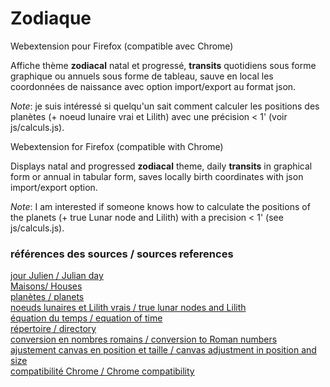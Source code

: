 # Zodiaque
Webextension pour Firefox (compatible avec Chrome)

Affiche thème **zodiacal** natal et progressé, **transits** quotidiens sous forme graphique ou annuels sous forme de tableau, sauve en local les coordonnées de naissance avec option import/export au format json.

_Note_: je suis intéressé si quelqu'un sait comment calculer les positions des planètes (+ noeud lunaire vrai et Lilith) avec une précision < 1' (voir js/calculs.js).


Webextension for Firefox (compatible with Chrome)

Displays natal and progressed **zodiacal** theme, daily **transits** in graphical form or annual in tabular form, saves locally birth coordinates with json import/export option.

_Note_: I am interested if someone knows how to calculate the positions of the planets (+ true Lunar node and Lilith) with a precision < 1' (see js/calculs.js).


   <h3>références des sources / sources references</h3>
        <div>
<a href= "http://pgj.pagesperso-orange.fr/position-planetes.htm">jour Julien / Julian day</a><br>
<a href="https://www.scribd.com/doc/6495552/An-Astrological-House-Formulary">Maisons/ Houses</a><br>
<a href="http://www.stjarnhimlen.se/comp/ppcomp.html#3">planètes / planets</a><br>
<a href="https://fr.mathworks.com/matlabcentral/fileexchange/39130-orbital-elements-of-the-moon">noeuds lunaires et Lilith vrais / true lunar nodes and Lilith</a><br>
<a href="http://michel.lalos.free.fr/cadrans_solaires/outils_gno/eqt_complements.html">équation du temps / equation of time</a><br>
<a href="https://github.com/mdn/webextensions-examples/tree/master/quicknote">répertoire / directory</a><br>
<a href="https://www.developpez.net/forums/d1276262/webmasters-developpement-web/general-conception-web/contribuez/conversion-chiffres-arabes-chiffres-romains-inversement/">conversion en nombres romains / conversion to Roman numbers</a><br>
<a href= "http://jsfiddle.net/9Rmwt/11/">ajustement canvas en position et taille / canvas adjustment in position and size</a><br>
<a href= "https://github.com/mozilla/webextension-polyfill">compatibilité Chrome / Chrome compatibility</a><br>
        </div>
